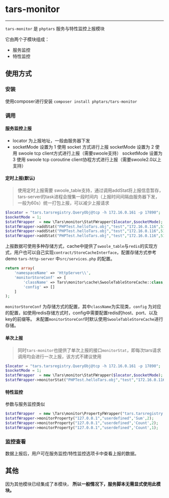 # tars-monitor
------------------

`tars-monitor` 是 `phptars` 服务与特性监控上报模块

它由两个子模块组成：
* 服务监控
* 特性监控

## 使用方式

### 安装

使用composer进行安装
`composer install phptars/tars-monitor`

### 调用

#### 服务监控上报

* locator  为上报地址，一般由服务器下发
* socketMode 设置为 1 使用 socket 方式进行上报
   socketMode 设置为 2 使用 swoole tcp client方式进行上报（需要swoole支持）
   socketMode 设置为 3 使用 swoole tcp coroutine client协程方式进行上报（需要swoole2.0以上支持）

#### 定时上报(默认)
> 使用定时上报需要 swoole_table支持，通过调用addStat将上报信息暂存，tars-server的task进程会搜集一段时间内（上报时间间隔由服务器下发，一般为60s）统一打包上报，可以减少上报请求
```php
$locator = "tars.tarsregistry.QueryObj@tcp -h 172.16.0.161 -p 17890";
$socketMode = 1;
$statfWrapper  = new \Tars\monitor\StatFWrapper($locator,$socketMode);  
$statfWrapper->addStat("PHPTest.helloTars.obj","test","172.16.0.116",51003,200,0,0);  
$statfWrapper->addStat("PHPTest.helloTars.obj","test","172.16.0.116",51003,200,0,0);  
$statfWrapper->addStat("PHPTest.helloTars.obj","test","172.16.0.116",51003,200,0,0);
```

上报数据可使用多种存储方式，cache中提供了`swoole_table`与`redis`的实现方式，用户也可以自己实现`contract/StoreCacheInterface`，配置存储方式参考demo `tars-http-server` 中`src/services.php` 的配置。
```php
return array(
    'namespaceName' => 'HttpServer\\',
    'monitorStoreConf' => [
        'className' => Tars\monitor\cache\SwooleTableStoreCache::class,
        'config' => []
    ]
);
```
`monitorStoreConf` 为存储方式的配置，其中`className`为实现类，`config` 为对应的配置，如使用redis存储方式时，config中需要配置redis的host、port、以及key的前缀等。
未配置`monitorStoreConf`时默认使用`SwooleTableStoreCache`进行存储。


#### 单次上报
> 同时`tars-monitor`也提供了单次上报的接口`monitorStat`，即每次tars请求调用均会进行一次上报，该方式不建议使用
```php
$locator = "tars.tarsregistry.QueryObj@tcp -h 172.16.0.161 -p 17890";
$socketMode = 1;
$statfWrapper  = new \Tars\monitor\StatFWrapper($locator,$socketMode);  
$statfWrapper->monitorStat("PHPTest.helloTars.obj","test","172.16.0.116",51003,200,0,0);
```

#### 特性监控

参数与服务监控类似

```php
$statfWrapper  = new \Tars\monitor\PropertyFWrapper("tars.tarsregistry.QueryObj@tcp -h 172.16.0.161 -p 17890",1);  
$statfWrapper->monitorProperty("127.0.0.1","userdefined",'Sum',2);  
$statfWrapper->monitorProperty("127.0.0.1","userdefined",'Count',2);  
$statfWrapper->monitorProperty("127.0.0.1","userdefined",'Count',1);
```

### 监控查看
数据上报后，用户可在服务监控/特性监控选项卡中查看上报的数据。

## 其他
因为其他模块已经集成了本模块， __所以一般情况下，服务脚本无需显式使用此模块。__